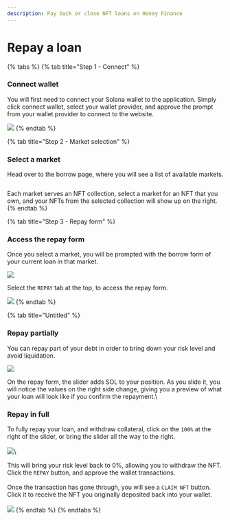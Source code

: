 ```yaml
---
description: Pay back or close NFT loans on Honey Finance
---
```


# Repay a loan

{% tabs %}
{% tab title="Step 1 - Connect" %}
### Connect wallet

You will first need to connect your Solana wallet to the application. Simply click connect wallet, select your wallet provider, and approve the prompt from your wallet provider to connect to the website.

![](<../../.gitbook/assets/image (6).png>)
{% endtab %}

{% tab title="Step 2 - Market selection" %}
### Select a market

Head over to the borrow page, where you will see a list of available markets.

<figure><img src="../../.gitbook/assets/image (2) (2).png" alt=""><figcaption></figcaption></figure>

Each market serves an NFT collection, select a market for an NFT that you own, and your NFTs from the selected collection will show up on the right.
{% endtab %}

{% tab title="Step 3 - Repay form" %}
### Access the repay form

Once you select a market, you will be prompted with the borrow form of your current loan in that market.

![](<../../.gitbook/assets/image (13).png>)

Select the `REPAY` tab at the top, to access the repay form.

![](<../../.gitbook/assets/image (15).png>)
{% endtab %}

{% tab title="Untitled" %}
### Repay partially

You can repay part of your debt in order to bring down your risk level and avoid liquidation.

![](<../../.gitbook/assets/image (2) (3).png>)

On the repay form, the slider adds SOL to your position. As you slide it, you will notice the values on the right side change, giving you a preview of what your loan will look like if you confirm the repayment.\


### Repay in full

To fully repay your loan, and withdraw collateral, click on the `100%` at the right of the slider, or bring the slider all the way to the right.\
\
![](<../../.gitbook/assets/image (10).png>)\


This will bring your risk level back to 0%, allowing you to withdraw the NFT. Click the `REPAY` button, and approve the wallet transactions.\
\
Once the transaction has gone through, you will see a `CLAIM NFT` button. Click it to receive the NFT you originally deposited back into your wallet.\
\
![](<../../.gitbook/assets/image (1) (3).png>)
{% endtab %}
{% endtabs %}



